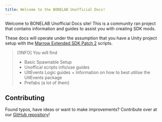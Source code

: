 ```yaml
---
title: Welcome to the BONELAB Unofficial Docs!
---
```


Welcome to BONELAB Unofficial Docs site! This is a community ran project that contains information and guides to assist you with creating SDK mods.

These docs will operate under the assumption that you have a Unity project setup with the [Marrow Extended SDK Patch 2](https://github.com/notnotnotswipez/Marrow-ExtendedSDK-PATCH-2) scripts.

> [!INFO] You will find
> - Basic Spawnable Setup
> - Unoffical scripts info/use guides
> - UltEvents Logic guides  + Information on how to best utilise the UltEvents package
> - Prefabs (a lot of them)

## Contributing

Found typos, have ideas or want to make improvements? Contribute over at our [GitHub repository](https://github.com/Lava-Pals/bl-unofficial-docs)!